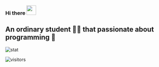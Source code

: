 ### Hi there <img src="https://docs.goo#gle.com/uc?export=download&id=166Ecq6uBl61U14OUlkHOHIBv2ArKoumJ" alt="" width="30">

## An ordinary student :man_student: that passionate about **programming** :revolving_hearts:

![stat](https://github-readme-stats.vercel.app/api?username=woo1127&show_icons=true&count_private=true&bg_color=30,e96443,904e95&title_color=70a5fd&text_color=0cf574&icon_color=ffeb95&hide=stars)

![visitors](https://visitor-badge.laobi.icu/badge?page_id=woo1127.woo1127)
